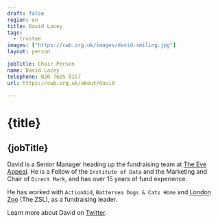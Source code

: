 ```yaml
---
draft: false
region: en
title: David Lacey
tags:
  - trustee
images: ["https://cwb.org.uk/images/david-smiling.jpg"]
layout: person

jobTitle: Chair Person
name: David Lacey
telephone: 020 7605 0157
url: https://cwb.org.uk/about/david

---
```


# {title}
## {jobTitle}

David is a Senior Manager heading up the fundraising team at [The Eve Appeal](https://eveappeal.org.uk/about-us/charity-information/meet-our-staff/). He is a Fellow of the `Institute of Data` and the Marketing and Chair of `Direct Mark`, and has over 15 years of fund experience.

He has worked with `ActionAid`, `Battersea Dogs & Cats Home` and <abbr title="Zoological Society of London">London Zoo</abbr> (The ZSL), as a fundraising&nbsp;leader.

Learn more about David on [Twitter](https://twitter.com/_david_lacey).

<!--
• David Lacey (rated out of 3):
  - performance: how does he move the needle?
  - trust:
    - What can he trust us with to make him shine?
-->

